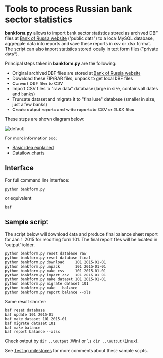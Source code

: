 # Tools to process Russian bank sector statistics 

**bankform.py** allows to import bank sector statistics stored as archived DBF files at [Bank of Russia website][cbr-forms] ("public data") to a local MySQL database, aggregate data into reports and save these reports in csv or xlsx format. The script can also import statistics stored locally in text form files ("private data"). 

[cbr-forms]: http://www.cbr.ru/credit/forms.asp

Principal steps taken in **bankform.py** are the following:

- Original archived DBF files are stored at [Bank of Russia website][cbr-forms]
- Download these ZIP/RAR files, unpack to get local DBF files
- Convert DBF files to CSV 
- Import CSV files to "raw data" database (large in size, contains all dates and banks)
- Truncate dataset and migrate it to "final use" database (smaller in size, just a few banks)
- Create output reports and write reports to CSV or XLSX files

These steps are shown diagram below:

![default](https://cloud.githubusercontent.com/assets/9265326/8636269/1028b132-2861-11e5-8b5f-2f432d3d455d.png)

For more information see:
- [Basic idea explained](https://github.com/epogrebnyak/cbr-db/wiki/1-Basic-idea-explained)
- [Dataflow charts](https://github.com/epogrebnyak/cbr-db/wiki/1-Dataflow-charts)  


## Interface

For full command line interface: 
```
python bankform.py 
```
or equivalent 
```
baf
```

## Sample script
The script below will download data and produce final balance sheet report for Jan 1, 2015 for reporting form 101. The final report files will be located in 'output' folder. 

```
python bankform.py reset database raw
python bankform.py reset database final    
python bankform.py download     101 2015-01-01
python bankform.py unpack       101 2015-01-01
python bankform.py make csv     101 2015-01-01
python bankform.py import csv   101 2015-01-01
python bankform.py make dataset 101 2015-01-01 
python bankform.py migrate dataset 101        
python bankform.py make   balance
python bankform.py report balance --xls
```

Same result shorter:

```
baf reset database 
baf update 101 2015-01
baf make dataset 101 2015-01  
baf migrate dataset 101        
baf make balance
baf report balance --xlsx
```

Check output by ```dir ..\output``` (Win) or ```ls dir ..\output``` (Linux).

See [Testing milestones][tm] for more comments about these sample scipts.

[tm]: https://github.com/epogrebnyak/cbr-db/wiki/Testing-milestones


